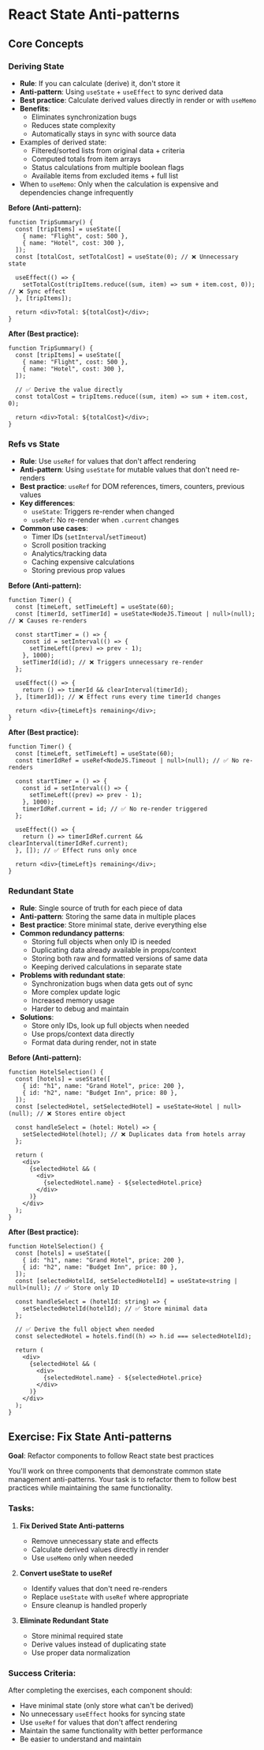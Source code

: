 # React State Anti-patterns

## Core Concepts

### Deriving State

- **Rule**: If you can calculate (derive) it, don't store it
- **Anti-pattern**: Using `useState` + `useEffect` to sync derived data
- **Best practice**: Calculate derived values directly in render or with `useMemo`
- **Benefits**:
  - Eliminates synchronization bugs
  - Reduces state complexity
  - Automatically stays in sync with source data
- Examples of derived state:
  - Filtered/sorted lists from original data + criteria
  - Computed totals from item arrays
  - Status calculations from multiple boolean flags
  - Available items from excluded items + full list
- When to `useMemo`: Only when the calculation is expensive and dependencies change infrequently

**Before (Anti-pattern):**

```tsx
function TripSummary() {
  const [tripItems] = useState([
    { name: "Flight", cost: 500 },
    { name: "Hotel", cost: 300 },
  ]);
  const [totalCost, setTotalCost] = useState(0); // ❌ Unnecessary state

  useEffect(() => {
    setTotalCost(tripItems.reduce((sum, item) => sum + item.cost, 0)); // ❌ Sync effect
  }, [tripItems]);

  return <div>Total: ${totalCost}</div>;
}
```

**After (Best practice):**

```tsx
function TripSummary() {
  const [tripItems] = useState([
    { name: "Flight", cost: 500 },
    { name: "Hotel", cost: 300 },
  ]);

  // ✅ Derive the value directly
  const totalCost = tripItems.reduce((sum, item) => sum + item.cost, 0);

  return <div>Total: ${totalCost}</div>;
}
```

### Refs vs State

- **Rule**: Use `useRef` for values that don't affect rendering
- **Anti-pattern**: Using `useState` for mutable values that don't need re-renders
- **Best practice**: `useRef` for DOM references, timers, counters, previous values
- **Key differences**:
  - `useState`: Triggers re-render when changed
  - `useRef`: No re-render when `.current` changes
- **Common use cases**:
  - Timer IDs (`setInterval`/`setTimeout`)
  - Scroll position tracking
  - Analytics/tracking data
  - Caching expensive calculations
  - Storing previous prop values

**Before (Anti-pattern):**

```tsx
function Timer() {
  const [timeLeft, setTimeLeft] = useState(60);
  const [timerId, setTimerId] = useState<NodeJS.Timeout | null>(null); // ❌ Causes re-renders

  const startTimer = () => {
    const id = setInterval(() => {
      setTimeLeft((prev) => prev - 1);
    }, 1000);
    setTimerId(id); // ❌ Triggers unnecessary re-render
  };

  useEffect(() => {
    return () => timerId && clearInterval(timerId);
  }, [timerId]); // ❌ Effect runs every time timerId changes

  return <div>{timeLeft}s remaining</div>;
}
```

**After (Best practice):**

```tsx
function Timer() {
  const [timeLeft, setTimeLeft] = useState(60);
  const timerIdRef = useRef<NodeJS.Timeout | null>(null); // ✅ No re-renders

  const startTimer = () => {
    const id = setInterval(() => {
      setTimeLeft((prev) => prev - 1);
    }, 1000);
    timerIdRef.current = id; // ✅ No re-render triggered
  };

  useEffect(() => {
    return () => timerIdRef.current && clearInterval(timerIdRef.current);
  }, []); // ✅ Effect runs only once

  return <div>{timeLeft}s remaining</div>;
}
```

### Redundant State

- **Rule**: Single source of truth for each piece of data
- **Anti-pattern**: Storing the same data in multiple places
- **Best practice**: Store minimal state, derive everything else
- **Common redundancy patterns**:
  - Storing full objects when only ID is needed
  - Duplicating data already available in props/context
  - Storing both raw and formatted versions of same data
  - Keeping derived calculations in separate state
- **Problems with redundant state**:
  - Synchronization bugs when data gets out of sync
  - More complex update logic
  - Increased memory usage
  - Harder to debug and maintain
- **Solutions**:
  - Store only IDs, look up full objects when needed
  - Use props/context data directly
  - Format data during render, not in state

**Before (Anti-pattern):**

```tsx
function HotelSelection() {
  const [hotels] = useState([
    { id: "h1", name: "Grand Hotel", price: 200 },
    { id: "h2", name: "Budget Inn", price: 80 },
  ]);
  const [selectedHotel, setSelectedHotel] = useState<Hotel | null>(null); // ❌ Stores entire object

  const handleSelect = (hotel: Hotel) => {
    setSelectedHotel(hotel); // ❌ Duplicates data from hotels array
  };

  return (
    <div>
      {selectedHotel && (
        <div>
          {selectedHotel.name} - ${selectedHotel.price}
        </div>
      )}
    </div>
  );
}
```

**After (Best practice):**

```tsx
function HotelSelection() {
  const [hotels] = useState([
    { id: "h1", name: "Grand Hotel", price: 200 },
    { id: "h2", name: "Budget Inn", price: 80 },
  ]);
  const [selectedHotelId, setSelectedHotelId] = useState<string | null>(null); // ✅ Store only ID

  const handleSelect = (hotelId: string) => {
    setSelectedHotelId(hotelId); // ✅ Store minimal data
  };

  // ✅ Derive the full object when needed
  const selectedHotel = hotels.find((h) => h.id === selectedHotelId);

  return (
    <div>
      {selectedHotel && (
        <div>
          {selectedHotel.name} - ${selectedHotel.price}
        </div>
      )}
    </div>
  );
}
```

## Exercise: Fix State Anti-patterns

**Goal**: Refactor components to follow React state best practices

You'll work on three components that demonstrate common state management anti-patterns. Your task is to refactor them to follow best practices while maintaining the same functionality.

### Tasks:

1. **Fix Derived State Anti-patterns**

   - Remove unnecessary state and effects
   - Calculate derived values directly in render
   - Use `useMemo` only when needed

2. **Convert useState to useRef**

   - Identify values that don't need re-renders
   - Replace `useState` with `useRef` where appropriate
   - Ensure cleanup is handled properly

3. **Eliminate Redundant State**
   - Store minimal required state
   - Derive values instead of duplicating state
   - Use proper data normalization

### Success Criteria:

After completing the exercises, each component should:

- Have minimal state (only store what can't be derived)
- No unnecessary `useEffect` hooks for syncing state
- Use `useRef` for values that don't affect rendering
- Maintain the same functionality with better performance
- Be easier to understand and maintain
